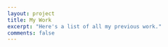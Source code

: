 ```yaml
---
layout: project
title: My Work
excerpt: "Here's a list of all my previous work."
comments: false
---
```

